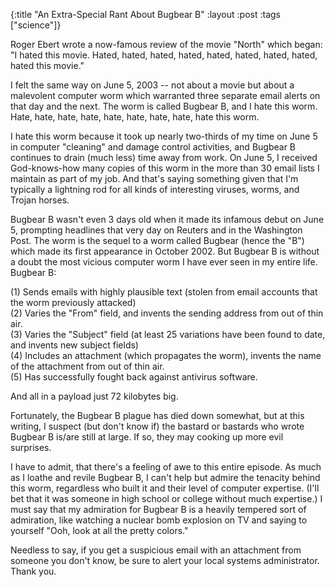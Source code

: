 {:title "An Extra-Special Rant About Bugbear B"
:layout :post
:tags  ["science"]}

Roger Ebert wrote a now-famous review of the movie "North" which began: "I
hated this movie. Hated, hated, hated, hated, hated, hated, hated, hated,
hated this movie."

I felt the same way on June 5, 2003 -- not about a movie but about a malevolent
computer worm which warranted three separate email alerts on that day and the
next. The worm is called Bugbear B, and I hate this worm. Hate, hate, hate,
hate, hate, hate, hate, hate, hate this worm.

I hate this worm because it took up nearly two-thirds of my time on June 5 in
computer "cleaning" and damage control activities, and Bugbear B continues
to drain (much less) time away from work. On June 5, I received God-knows-how
many copies of this worm in the more than 30 email lists I maintain as part of
my job. And that's saying something given that I'm typically a lightning rod
for all kinds of interesting viruses, worms, and Trojan horses.

Bugbear B wasn't even 3 days old when it made its infamous debut on June 5,
prompting headlines that very day on Reuters and in the Washington Post. The
worm is the sequel to a worm called Bugbear (hence the "B") which made its
first appearance in October 2002. But Bugbear B is without a doubt the most
vicious computer worm I have ever seen in my entire life. Bugbear B:

(1) Sends emails with highly plausible text (stolen from email accounts that
the worm previously attacked)  
(2) Varies the "From" field, and invents the sending address from out of
thin air.  
(3) Varies the "Subject" field (at least 25 variations have been found to
date, and invents new subject fields)  
(4) Includes an attachment (which propagates the worm), invents the name of
the attachment from out of thin air.  
(5) Has successfully fought back against antivirus software.  

And all in a payload just 72 kilobytes big.

Fortunately, the Bugbear B plague has died down somewhat, but at this writing,
I suspect (but don't know if) the bastard or bastards who wrote Bugbear B
is/are still at large. If so, they may cooking up more evil surprises.

I have to admit, that there's a feeling of awe to this entire episode. As much
as I loathe and revile Bugbear B, I can't help but admire the tenacity behind
this worm, regardless who built it and their level of computer expertise.
(I'll bet that it was someone in high school or college without much
expertise.) I must say that my admiration for Bugbear B is a heavily tempered
sort of admiration, like watching a nuclear bomb explosion on TV and saying to
yourself "Ooh, look at all the pretty colors."

Needless to say, if you get a suspicious email with an attachment from someone
you don't know, be sure to alert your local systems administrator. Thank you.

